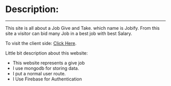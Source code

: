<h1>Description:</h1>
<hr/>
This site is all about a Job Give and Take. which name is Jobify. From this site a visitor can bid many Job in a best job with best Salary.

To visit the client side: <a href="https://m-11-assign.web.app/">Click Here</a>.

<p>Little bit description about this website:</p>
<ul>
  <li>This website represents a give job</li>
  <li>I use mongodb for storing data.</li>
  <li>I put  a normal user route.</li>
  <li>I Use Firebase for Authentication</li>
</ul>
